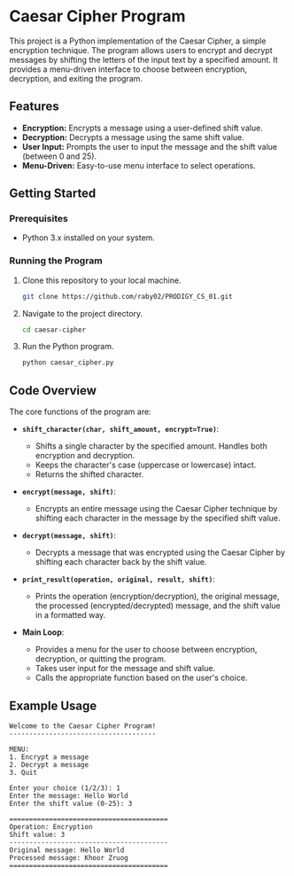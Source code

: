 # Caesar Cipher Program

This project is a Python implementation of the Caesar Cipher, a simple encryption technique. The program allows users to encrypt and decrypt messages by shifting the letters of the input text by a specified amount. It provides a menu-driven interface to choose between encryption, decryption, and exiting the program.

## Features

- **Encryption:** Encrypts a message using a user-defined shift value.
- **Decryption:** Decrypts a message using the same shift value.
- **User Input:** Prompts the user to input the message and the shift value (between 0 and 25).
- **Menu-Driven:** Easy-to-use menu interface to select operations.

## Getting Started

### Prerequisites

- Python 3.x installed on your system.

### Running the Program

1. Clone this repository to your local machine.
    ```bash
    git clone https://github.com/raby02/PRODIGY_CS_01.git
    ```
2. Navigate to the project directory.
    ```bash
    cd caesar-cipher
    ```
3. Run the Python program.
    ```bash
    python caesar_cipher.py
    ```

## Code Overview

The core functions of the program are:

- **`shift_character(char, shift_amount, encrypt=True)`**:
  - Shifts a single character by the specified amount. Handles both encryption and decryption.
  - Keeps the character's case (uppercase or lowercase) intact.
  - Returns the shifted character.

- **`encrypt(message, shift)`**:
  - Encrypts an entire message using the Caesar Cipher technique by shifting each character in the message by the specified shift value.

- **`decrypt(message, shift)`**:
  - Decrypts a message that was encrypted using the Caesar Cipher by shifting each character back by the shift value.

- **`print_result(operation, original, result, shift)`**:
  - Prints the operation (encryption/decryption), the original message, the processed (encrypted/decrypted) message, and the shift value in a formatted way.

- **Main Loop**:
  - Provides a menu for the user to choose between encryption, decryption, or quitting the program.
  - Takes user input for the message and shift value.
  - Calls the appropriate function based on the user's choice.

## Example Usage

```plaintext
Welcome to the Caesar Cipher Program!
-------------------------------------

MENU:
1. Encrypt a message
2. Decrypt a message
3. Quit

Enter your choice (1/2/3): 1
Enter the message: Hello World
Enter the shift value (0-25): 3

========================================
Operation: Encryption
Shift value: 3
----------------------------------------
Original message: Hello World
Processed message: Khoor Zruog
========================================
